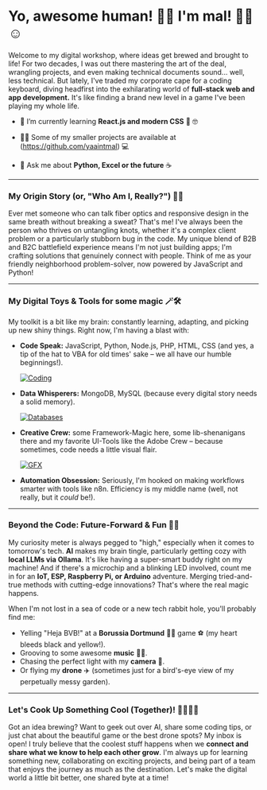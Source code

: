 # Yo, awesome human! 🙌🏾 I'm mal! 👋🏾☺️

Welcome to my digital workshop, where ideas get brewed and brought to life! For two decades, I was out there mastering the art of the deal, wrangling projects, and even making technical documents sound... well, less technical. But lately, I've traded my corporate cape for a coding keyboard, diving headfirst into the exhilarating world of **full-stack web and app development.** It's like finding a brand new level in a game I've been playing my whole life.


- 🌱 I’m currently learning **React.js and modern CSS** 📖 🤓

- 👨‍💻 Some of my smaller projects are available at (https://github.com/yaaintmal) 💻

- 💬 Ask me about **Python, Excel or the future** ☕

---

<!-- <h3 align="left">My favorite tools for some magic:</h3>
<a href="https://angular.io" target="_blank" rel="noreferrer"> <img src="https://angular.io/assets/images/logos/angular/angular.svg" alt="angular" width="40" height="40"/> </a> <a href="https://www.arduino.cc/" target="_blank" rel="noreferrer"> <img src="https://cdn.worldvectorlogo.com/logos/arduino-1.svg" alt="arduino" width="40" height="40"/> </a> <a href="https://www.gnu.org/software/bash/" target="_blank" rel="noreferrer"> <img src="https://www.vectorlogo.zone/logos/gnu_bash/gnu_bash-icon.svg" alt="bash" width="40" height="40"/> </a> <a href="https://getbootstrap.com" target="_blank" rel="noreferrer"> <img src="https://raw.githubusercontent.com/devicons/devicon/master/icons/bootstrap/bootstrap-plain-wordmark.svg" alt="bootstrap" width="40" height="40"/> </a> <a href="https://codeigniter.com" target="_blank" rel="noreferrer"> <img src="https://cdn.worldvectorlogo.com/logos/codeigniter.svg" alt="codeigniter" width="40" height="40"/> </a> <a href="https://www.w3schools.com/css/" target="_blank" rel="noreferrer"> <img src="https://raw.githubusercontent.com/devicons/devicon/master/icons/css3/css3-original-wordmark.svg" alt="css3" width="40" height="40"/> </a> <a href="https://www.djangoproject.com/" target="_blank" rel="noreferrer"> <img src="https://cdn.worldvectorlogo.com/logos/django.svg" alt="django" width="40" height="40"/> </a> <a href="https://www.docker.com/" target="_blank" rel="noreferrer"> <img src="https://raw.githubusercontent.com/devicons/devicon/master/icons/docker/docker-original-wordmark.svg" alt="docker" width="40" height="40"/> </a> <a href="https://expressjs.com" target="_blank" rel="noreferrer"> <img src="https://raw.githubusercontent.com/devicons/devicon/master/icons/express/express-original-wordmark.svg" alt="express" width="40" height="40"/> </a> <a href="https://www.figma.com/" target="_blank" rel="noreferrer"> <img src="https://www.vectorlogo.zone/logos/figma/figma-icon.svg" alt="figma" width="40" height="40"/> </a> <a href="https://firebase.google.com/" target="_blank" rel="noreferrer"> <img src="https://www.vectorlogo.zone/logos/firebase/firebase-icon.svg" alt="firebase" width="40" height="40"/> </a><a href="https://flutter.dev" target="_blank" rel="noreferrer"> <img src="https://www.vectorlogo.zone/logos/flutterio/flutterio-icon.svg" alt="flutter" width="40" height="40"/> </a> <a href="https://git-scm.com/" target="_blank" rel="noreferrer"> <img src="https://www.vectorlogo.zone/logos/git-scm/git-scm-icon.svg" alt="git" width="40" height="40"/> </a> <a href="https://grafana.com" target="_blank" rel="noreferrer"> <img src="https://www.vectorlogo.zone/logos/grafana/grafana-icon.svg" alt="grafana" width="40" height="40"/> </a> <a href="https://heroku.com" target="_blank" rel="noreferrer"> <img src="https://www.vectorlogo.zone/logos/heroku/heroku-icon.svg" alt="heroku" width="40" height="40"/> </a> <a href="https://www.w3.org/html/" target="_blank" rel="noreferrer"> <img src="https://raw.githubusercontent.com/devicons/devicon/master/icons/html5/html5-original-wordmark.svg" alt="html5" width="40" height="40"/> </a> <a href="https://developer.mozilla.org/en-US/docs/Web/JavaScript" target="_blank" rel="noreferrer"> <img src="https://raw.githubusercontent.com/devicons/devicon/master/icons/javascript/javascript-original.svg" alt="javascript" width="40" height="40"/> </a> <a href="https://kubernetes.io" target="_blank" rel="noreferrer"> <img src="https://www.vectorlogo.zone/logos/kubernetes/kubernetes-icon.svg" alt="kubernetes" width="40" height="40"/> </a> <a href="https://www.linux.org/" target="_blank" rel="noreferrer"> <img src="https://raw.githubusercontent.com/devicons/devicon/master/icons/linux/linux-original.svg" alt="linux" width="40" height="40"/> </a> <a href="https://mariadb.org/" target="_blank" rel="noreferrer"> <img src="https://www.vectorlogo.zone/logos/mariadb/mariadb-icon.svg" alt="mariadb" width="40" height="40"/> </a> <a href="https://materializecss.com/" target="_blank" rel="noreferrer"> <img src="https://raw.githubusercontent.com/prplx/svg-logos/5585531d45d294869c4eaab4d7cf2e9c167710a9/svg/materialize.svg" alt="materialize" width="40" height="40"/> </a> <a href="https://www.mongodb.com/" target="_blank" rel="noreferrer"> <img src="https://raw.githubusercontent.com/devicons/devicon/master/icons/mongodb/mongodb-original-wordmark.svg" alt="mongodb" width="40" height="40"/> </a> <a href="https://www.mysql.com/" target="_blank" rel="noreferrer"> <img src="https://raw.githubusercontent.com/devicons/devicon/master/icons/mysql/mysql-original-wordmark.svg" alt="mysql" width="40" height="40"/> </a> <a href="https://www.nginx.com" target="_blank" rel="noreferrer"> <img src="https://raw.githubusercontent.com/devicons/devicon/master/icons/nginx/nginx-original.svg" alt="nginx" width="40" height="40"/> </a> <a href="https://nodejs.org" target="_blank" rel="noreferrer"> <img src="https://raw.githubusercontent.com/devicons/devicon/master/icons/nodejs/nodejs-original-wordmark.svg" alt="nodejs" width="40" height="40"/> </a> <a href="https://www.photoshop.com/en" target="_blank" rel="noreferrer"> <img src="https://raw.githubusercontent.com/devicons/devicon/master/icons/photoshop/photoshop-line.svg" alt="photoshop" width="40" height="40"/> </a> <a href="https://www.php.net" target="_blank" rel="noreferrer"> <img src="https://raw.githubusercontent.com/devicons/devicon/master/icons/php/php-original.svg" alt="php" width="40" height="40"/> </a> <a href="https://www.postgresql.org" target="_blank" rel="noreferrer"> <img src="https://raw.githubusercontent.com/devicons/devicon/master/icons/postgresql/postgresql-original-wordmark.svg" alt="postgresql" width="40" height="40"/> </a> <a href="https://postman.com" target="_blank" rel="noreferrer"> <img src="https://www.vectorlogo.zone/logos/getpostman/getpostman-icon.svg" alt="postman" width="40" height="40"/> </a> <a href="https://www.python.org" target="_blank" rel="noreferrer"> <img src="https://raw.githubusercontent.com/devicons/devicon/master/icons/python/python-original.svg" alt="python" width="40" height="40"/> </a> <a href="https://pytorch.org/" target="_blank" rel="noreferrer"> <img src="https://www.vectorlogo.zone/logos/pytorch/pytorch-icon.svg" alt="pytorch" width="40" height="40"/> </a> <a href="https://www.qt.io/" target="_blank" rel="noreferrer"> <img src="https://upload.wikimedia.org/wikipedia/commons/0/0b/Qt_logo_2016.svg" alt="qt" width="40" height="40"/> </a> <a href="https://reactjs.org/" target="_blank" rel="noreferrer"> <img src="https://raw.githubusercontent.com/devicons/devicon/master/icons/react/react-original-wordmark.svg" alt="react" width="40" height="40"/> </a> <a href="https://www.sqlite.org/" target="_blank" rel="noreferrer"> <img src="https://www.vectorlogo.zone/logos/sqlite/sqlite-icon.svg" alt="sqlite" width="40" height="40"/> </a> <a href="https://svelte.dev" target="_blank" rel="noreferrer"> <img src="https://upload.wikimedia.org/wikipedia/commons/1/1b/Svelte_Logo.svg" alt="svelte" width="40" height="40"/> </a> <a href="https://tailwindcss.com/" target="_blank" rel="noreferrer"> <img src="https://www.vectorlogo.zone/logos/tailwindcss/tailwindcss-icon.svg" alt="tailwind" width="40" height="40"/> </a> <a href="https://www.tensorflow.org" target="_blank" rel="noreferrer"> <img src="https://www.vectorlogo.zone/logos/tensorflow/tensorflow-icon.svg" alt="tensorflow" width="40" height="40"/> </a> <a href="https://www.typescriptlang.org/" target="_blank" rel="noreferrer"> <img src="https://raw.githubusercontent.com/devicons/devicon/master/icons/typescript/typescript-original.svg" alt="typescript" width="40" height="40"/> </a> <a href="https://webpack.js.org" target="_blank" rel="noreferrer"> <img src="https://raw.githubusercontent.com/devicons/devicon/d00d0969292a6569d45b06d3f350f463a0107b0d/icons/webpack/webpack-original-wordmark.svg" alt="webpack" width="40" height="40"/>  <a href="https://flask.palletsprojects.com/" target="_blank" rel="noreferrer"> <img src="https://cdn.worldvectorlogo.com/logos/flask.svg" alt="flask" width="40" height="40"/> </a> <a href="https://helpx.adobe.com/de/xd/system-requirements.html/" target="_blank" rel="noreferrer"> <img src="https://cdn.worldvectorlogo.com/logos/adobe-xd-1.svg" alt="flask" width="40" height="40"/> </a>



--- -->

### My Origin Story (or, "Who Am I, Really?") 🚀🫣

Ever met someone who can talk fiber optics and responsive design in the same breath without breaking a sweat? That's me! I've always been the person who thrives on untangling knots, whether it's a complex client problem or a particularly stubborn bug in the code. My unique blend of B2B and B2C battlefield experience means I'm not just building apps; I'm crafting solutions that genuinely connect with people. Think of me as your friendly neighborhood problem-solver, now powered by JavaScript and Python!

---

### My Digital Toys & Tools for some magic 🪄🛠️

My toolkit is a bit like my brain: constantly learning, adapting, and picking up new shiny things. Right now, I'm having a blast with:

* **Code Speak:** JavaScript, Python, Node.js, PHP, HTML, CSS (and yes, a tip of the hat to VBA for old times' sake – we all have our humble beginnings!).

  [![Coding](https://i.icoziv.workers.dev/icons?i=react,typescript,javascript,python,tensorflow,arduino,ph,coffeescript,cpp,visualbasic,dotnet&perline=7)](https://github.com/yaaintmal)

* **Data Whisperers:** MongoDB, MySQL (because every digital story needs a solid memory).

  [![Databases](https://i.icoziv.workers.dev/icons?i=mongodb,mongoose,postman,rmmysql,sqlite,mariadb,firebase,postgresql,dbeaver&perline=7)](https://github.com/yaaintmal)

* **Creative Crew:** some Framework-Magic here, some lib-shenanigans there and my favorite UI-Tools like the Adobe Crew – because sometimes, code needs a little visual flair.

  [![GFX](https://i.icoziv.workers.dev/icons?i=daisyui,tailwindcss,bootstrap,vuejs,codeigniter,adobeaftereffects,adobephotoshop,adobepremiere,adobexd,&perline=7)](https://github.com/yaaintmal)
  
* **Automation Obsession:** Seriously, I'm hooked on making workflows smarter with tools like n8n. Efficiency is my middle name (well, not really, but it *could* be!).

---

### Beyond the Code: Future-Forward & Fun 🧠💡

My curiosity meter is always pegged to "high," especially when it comes to tomorrow's tech. **AI** makes my brain tingle, particularly getting cozy with **local LLMs via Ollama**. It's like having a super-smart buddy right on my machine! And if there's a microchip and a blinking LED involved, count me in for an **IoT, ESP, Raspberry Pi, or Arduino** adventure. Merging tried-and-true methods with cutting-edge innovations? That's where the real magic happens.

When I'm not lost in a sea of code or a new tech rabbit hole, you'll probably find me:

* Yelling "Heja BVB!" at a **Borussia Dortmund** 🖤💛 game ⚽ (my heart bleeds black and yellow!).
* Grooving to some awesome **music** 🎤🎶.
* Chasing the perfect light with my **camera** 📸.
* Or flying my **drone** ✈️ (sometimes just for a bird's-eye view of my perpetually messy garden).

---

### Let's Cook Up Something Cool (Together)! 🫱🏼‍🫲🏾

Got an idea brewing? Want to geek out over AI, share some coding tips, or just chat about the beautiful game or the best drone spots? My inbox is open! I truly believe that the coolest stuff happens when we **connect and share what we know to help each other grow**. I'm always up for learning something new, collaborating on exciting projects, and being part of a team that enjoys the journey as much as the destination. Let's make the digital world a little bit better, one shared byte at a time!

